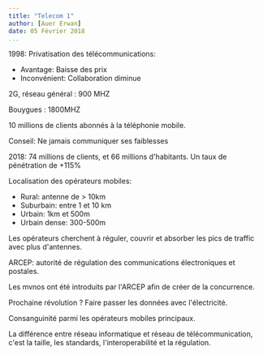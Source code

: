 ```yaml
---
title: "Telecom 1"
author: [Auer Erwan]
date: 05 Février 2018
...
```


1998: Privatisation des télécommunications:

* Avantage: Baisse des prix
* Inconvénient: Collaboration diminue

2G, réseau général : 900 MHZ

Bouygues : 1800MHZ

10 millions de clients abonnés à la téléphonie mobile.

Conseil: Ne jamais communiquer ses faiblesses

2018: 74 millions de clients, et 66 millions d'habitants. Un taux de pénétration
de +115%

Localisation des opérateurs mobiles:

* Rural: antenne de > 10km
* Suburbain: entre 1 et 10 km
* Urbain: 1km et 500m
* Urbain dense: 300-500m

Les opérateurs cherchent à réguler, couvrir et absorber les pics de traffic
avec plus d'antennes.

ARCEP: autorité de régulation des communications électroniques et postales.

Les mvnos ont été introduits par l'ARCEP afin de créer de la concurrence.

Prochaine révolution ? Faire passer les données avec l'électricité.

Consanguinité parmi les opérateurs mobiles principaux.

La différence entre réseau informatique et réseau de télécommunication, c'est
la taille, les standards, l'interoperabilité et la régulation.
